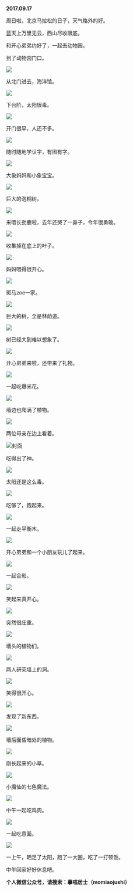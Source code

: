 
          
**2017.09.17**

周日啦，北京马拉松的日子，天气格外的好。

蓝天上万里无云，西山尽收眼底。

和开心弟弟约好了，一起去动物园。

到了动物园门口。


![](http://imglf1.nosdn.127.net/img/V0xuOWw4eGpiWS9COGh0NFQ1MDRqNi93Q1lRWFIxR2c5T1FqWTNnTUo5UT0.jpg)


从北门进去，海洋馆。


![](http://imglf2.nosdn.127.net/img/eWhwbHNsRi8vNWZMNmt2dUw1MmFBYUU1c0RoUVlWajlQMzJGNkpKNjk1ND0.jpg)


下台阶，太阳很毒。


![](http://imglf1.nosdn.127.net/img/bHF5YTlQQVh5WTB2YXUwd2ZzWHh0YUNIQXNMZW5KcGZ0bWZ6ZzgrZmREbz0.jpg)


开门很早，人还不多。


![](http://imglf2.nosdn.127.net/img/V0I2TTZuVkJBTmJHSUxHazZ6cW5SK0JxcEJud2FJQ0gyanlZY0FwbFU2Yz0.jpg)


随时随地学认字，有图有字。


![](http://imglf0.nosdn.127.net/img/dDdiRS9GaHN0M3lsZmpESkZnenJ0QXJFNjBZcmd3NWU5NjQ4aHZCdU51UT0.jpg)


大象妈妈和小象宝宝。


![](http://imglf.nosdn.127.net/img/WVA5QWs1bVJmd3lGZkF4RTZoVHRxMC9SSFRUaUV2K3dDdVlMQ0NkcGhTYz0.jpg)


巨大的泡桐树。


![](http://imglf0.nosdn.127.net/img/QmczZElDQmVDNStCNzAyd3ZXT1VYN3llekpGci85dlA5M3lJWUphYUpQND0.jpg)


来喂长劲鹿啦，去年还哭了一鼻子，今年很勇敢。


![](http://imglf.nosdn.127.net/img/bkl1RWhGalJXbTBCNnBES1pFOE8xME5oTWErZit4L0l0VkNUVHZqTmZoZz0.jpg)


收集掉在底上的叶子。


![](http://imglf.nosdn.127.net/img/RkpFcHR3UDNDMkRIRlZxTGVBM2paWGFtRWRaVTFtV2pYcmJRUDlkeUk3dz0.jpg)


妈妈喂得很开心。


![](http://imglf1.nosdn.127.net/img/b2Vhdm5OakU1ZGFTT1pOdjM2NGVleTBXaU44bDFXT1UwUlExZ1NDT09MMD0.jpg)


斑马zoe一家。


![](http://imglf.nosdn.127.net/img/QlNPcHZRWmNJaWdWTzc0VnZNclZ6Zk5sSzdXRnFSMllKd1R4NnBLbStwTT0.jpg)


巨大的树，全是林荫道。


![](http://imglf0.nosdn.127.net/img/aXV5bW9CZ1c3YkxzKy9hUk1MdUM3OGNFSlEyWWZQTjQrVFdyZjU2K1lOQT0.jpg)


树已经大到难以想象了。


![](http://imglf.nosdn.127.net/img/d0dZK05oMzFHT0Nha3BKcFNWS3NYYUJZbEhVVSt6eklHci9aMCtEYkdYcz0.jpg)


开心弟弟来啦，还带来了礼物。


![](http://imglf0.nosdn.127.net/img/ZWhta1VHNWIyaEFrTHo3MHhZVmtTZTlRYmRaMFBQMmlHUEljTmxGa1ROZz0.jpg)


一起吃爆米花。


![](http://imglf0.nosdn.127.net/img/TFJJcFlBaUFWZnRHSFQ4eEZlc1QzV2hXWjEySGg5dndsZ2gzQW1NVzAyST0.jpg)


墙边也爬满了植物。


![](http://imglf0.nosdn.127.net/img/Q293UDhsd1ZTY3RaQ2VPb1V6RzcwLzd3TXREZ0dNMm96Z1Q2NmhoNVpzZz0.jpg)


两位母亲在边上看着。


![](http://imglf1.nosdn.127.net/img/K2dZdVBEd0dQeVVXVTBSb0QvMDBKQVFCUllYNmNlUCtIeWVwTnU5SHVEST0.jpg)封面


吃得出了神。


![](http://imglf0.nosdn.127.net/img/Y0NESVJBYU9aQXBwQ2Q2YTBSTk1FdFU0a0NycnBSMHUzN2NPMzFvWVQxRT0.jpg)


太阳还是这么毒。


![](http://imglf.nosdn.127.net/img/N1FGbDRoNG9Ycy9KRnBjYVlNamFnOFBWRE5wK0ZwRkJyem9haC9hUjNLYz0.jpg)


吃够了，跑起来。


![](http://imglf1.nosdn.127.net/img/UDlQQ3M1a0ZjOG1NTkpwVWFpQUR6S2pISnEvWW5JajZOOVVFYjFWVVh1ST0.jpg)


一起走平衡木。


![](http://imglf2.nosdn.127.net/img/dkp2YXY0RzFOclRGdnVuQzBETm5FQ1FqL3l4SDEvREg5NUhMdzZiWU1GQT0.jpg)


开心弟弟和一个小朋友玩儿了起来。


![](http://imglf1.nosdn.127.net/img/QzhJd1pTanlQWmdBTEVYbGFya21RMzJsalB4dEhnTW9ORTJ0bGhGQlVXMD0.jpg)


一起合影。


![](http://imglf2.nosdn.127.net/img/aEpOMEdpTVVMdEhZZjAzb2FVZTNIRmt0ZWJyd0thakdjN2lsb1JLZC8vRT0.jpg)


笑起来真开心。


![](http://imglf0.nosdn.127.net/img/V0s3YWIwNHd5K010N2RXVk9aTjVRaHhDVkxWcnJyNE96aW1TNEpzTzNlYz0.jpg)


突然很庄重。


![](http://imglf.nosdn.127.net/img/eE5QNjVqWTVVY3VOTmczZm5KK2JuaU5OUk1aMklzS3VJa0NVK0Foa1cwcz0.jpg)


墙头的植物们。


![](http://imglf1.nosdn.127.net/img/cEIzaGxwSlQ3bzB4MjRkVWY0VzlvUU9ZZlNBL0lYQW9HT3M2ZXM3RzVnWT0.jpg)


两人研究墙上的洞。


![](http://imglf2.nosdn.127.net/img/WlV4eXNtWkZZRGZKL0c2M2dZakIxR3FCOVhVK3B1OXhXYkJkZEtLY0RvUT0.jpg)


笑得很开心。


![](http://imglf1.nosdn.127.net/img/SzVSRHNSbUtNejRFWmhRWTdTTDI3bU5vSVhxRkJJd01oNU8zZHZ2aXNSWT0.jpg)


发现了新东西。


![](http://imglf.nosdn.127.net/img/Tk1aME1YR1JhSmZ6Y1ZkYVlqQ0lPVFVsaW1WcUVvM2c0aVZ6em5KMTdydz0.jpg)


墙后面昏暗处的植物。


![](http://imglf2.nosdn.127.net/img/U1FNRkx6YjdiUU1aSysvMTA3RCt4QVc0OXRZdnoxUEVCamxBL0JpZHlmND0.jpg)


刚长起来的小草。


![](http://imglf.nosdn.127.net/img/WU5YRW4zV0F5WUU4NU5xeFVpcExONEozYjc2KzNsaXlTWTFJeFp3RmFpRT0.jpg)


小魔仙的七色魔法。


![](http://imglf0.nosdn.127.net/img/NWI2S2RBdTZvaTdDTkNIZGNCSGZqZnJqbzRFZENNNTM1eTN0N1lOaVNSRT0.jpg)


中午一起吃鸡肉。


![](http://imglf1.nosdn.127.net/img/TFo3bWhSVzBVdXBlKzREcEZLampGam9wZ1ppWGR4ajdSTjFqY0xEQVFCRT0.jpg)


一起吃意面。


![](http://imglf1.nosdn.127.net/img/cXBNRXVFTXlSVVdSVTAxMUR1M05YSzlkay9pcE0yZk9vSUVuOEgzMVMzQT0.jpg)


一上午，晒足了太阳，跑了一大圈，吃了一打顿饭。

中午回家好好休息吧。


**个人微信公众号，请搜索：摹喵居士（momiaojushi）**

        